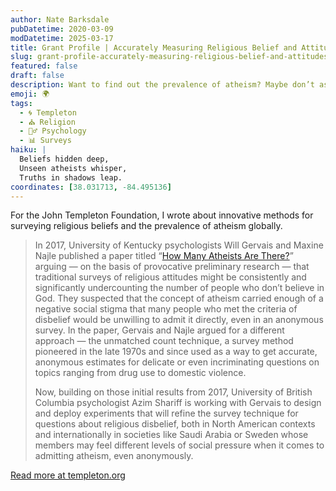 ```yaml
---
author: Nate Barksdale
pubDatetime: 2020-03-09
modDatetime: 2025-03-17
title: Grant Profile | Accurately Measuring Religious Belief and Attitudes Around the World
slug: grant-profile-accurately-measuring-religious-belief-and-attitudes-around-the-world
featured: false
draft: false
description: Want to find out the prevalence of atheism? Maybe don’t ask.
emoji: 🌍
tags:
  - 🌀 Templeton
  - ⛪ Religion
  - 🧘‍♂️ Psychology
  - 📊 Surveys
haiku: |
  Beliefs hidden deep,  
  Unseen atheists whisper,  
  Truths in shadows leap.
coordinates: [38.031713, -84.495136]
---
```


For the John Templeton Foundation, I wrote about innovative methods for surveying religious beliefs and the prevalence of atheism globally.

> In 2017, University of Kentucky psychologists Will Gervais and Maxine Najle published a paper titled “[How Many Atheists Are There?](https://journals.sagepub.com/doi/full/10.1177/1948550617707015)” arguing — on the basis of provocative preliminary research — that traditional surveys of religious attitudes might be consistently and significantly undercounting the number of people who don’t believe in God. They suspected that the concept of atheism carried enough of a negative social stigma that many people who met the criteria of disbelief would be unwilling to admit it directly, even in an anonymous survey. In the paper, Gervais and Najle argued for a different approach — the unmatched count technique, a survey method pioneered in the late 1970s and since used as a way to get accurate, anonymous estimates for delicate or even incriminating questions on topics ranging from drug use to domestic violence.
>
> Now, building on those initial results from 2017, University of British Columbia psychologist Azim Shariff is working with Gervais to design and deploy experiments that will refine the survey technique for questions about religious disbelief, both in North American contexts and internationally in societies like Saudi Arabia or Sweden whose members may feel different levels of social pressure when it comes to admitting atheism, even anonymously.

[Read more at templeton.org](https://www.templeton.org/grant/accurately-measuring-religious-belief-and-attitudes-around-the-world)
